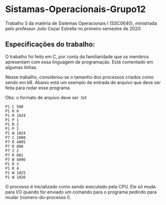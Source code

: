 # Sistamas-Operacionais-Grupo12
Trabalho 3 da matéria de Sistemas Operacionais I (SSC0640), ministrada pelo professor Julio Cezar Estrella no primeiro semestre de 2020.

## Especificações do trabalho:
O trabalho foi feito em C, por conta da familiaridade que os membros apresentam com essa linguagem de programação. Está comentado em algumas linhas.

Nesse trabalho, considerou-se o tamanho dos processos criados como sendo em kB. Abaixo está um exemplo de entrada de arquivo que deve ser feita para rodar esse programa.

Obs: o formato de arquivo deve ser .txt
```
P1 C 500
P1 R 0
P1 R 1024
P1 P 1
P1 R 2
P1 P 2
P1 W 1024
P7 C 1000
P7 R 4095
P7 R 800
P7 I 2
P7 R 801
P7 W 4096
P1 R 3
P1 R 4
P1 W 1025
P1 W 1026
```

O processo é inicializado como sendo executado pela CPU. Ele só muda para I/O quando for enviado um comando para o programa pedindo para mudar (número-do-processo I).
